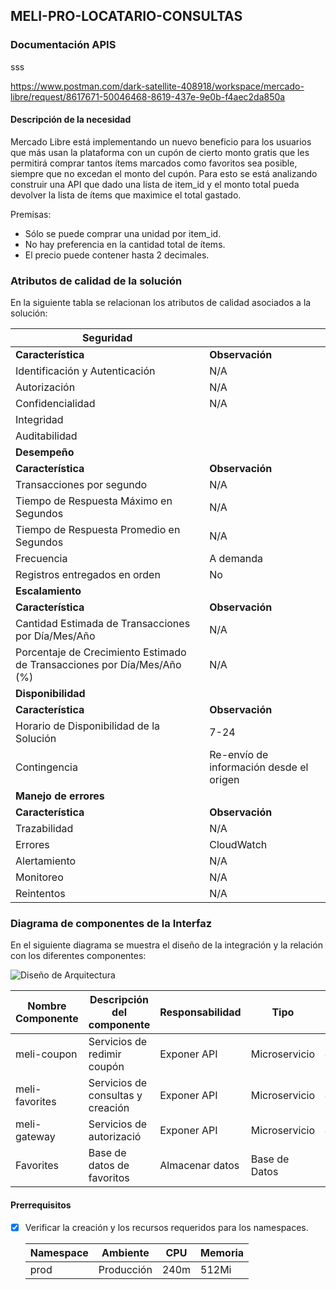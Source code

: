 ## **MELI-PRO-LOCATARIO-CONSULTAS**

### **Documentación APIS**
sss

https://www.postman.com/dark-satellite-408918/workspace/mercado-libre/request/8617671-50046468-8619-437e-9e0b-f4aec2da850a

#### Descripción de la necesidad

Mercado Libre está implementando un nuevo beneficio para los usuarios que más usan la plataforma con un cupón de cierto monto gratis que les permitirá comprar tantos ítems marcados como favoritos sea posible, siempre que no excedan el monto del cupón. Para esto se está analizando construir una API que dado una lista de item_id y el monto total pueda devolver la lista de ítems que maximice el total gastado.

Premisas: 
- Sólo se puede comprar una unidad por item_id.
- No hay preferencia en la cantidad total de ítems.
- El precio puede contener hasta 2 decimales.

### **Atributos de calidad de la solución**

En la siguiente tabla se relacionan los atributos de calidad asociados a la solución:

| **Seguridad**                                                |                                         |
| ------------------------------------------------------------ | --------------------------------------- |
| **Característica**                                           | **Observación**                         |
| Identificación y Autenticación                               | N/A                                     |
| Autorización                                                 | N/A                                     |
| Confidencialidad                                             | N/A                                     |
| Integridad                                                   |                                         |
| Auditabilidad                                                |                                         |
| **Desempeño**                                                |                                         |
| **Característica**                                           | **Observación**                         |
| Transacciones por segundo                                    | N/A                                     |
| Tiempo de Respuesta Máximo en Segundos                       | N/A                                     |
| Tiempo de Respuesta Promedio en Segundos                     | N/A                                     |
| Frecuencia                                                   | A demanda                               |
| Registros entregados en orden                                | No                                      |
| **Escalamiento**                                             |                                         |
| **Característica**                                           | **Observación**                         |
| Cantidad Estimada de Transacciones por Día/Mes/Año           | N/A                                     |
| Porcentaje de Crecimiento Estimado de Transacciones por Día/Mes/Año (%) | N/A                          |
| **Disponibilidad**                                           |                                         |
| **Característica**                                           | **Observación**                         |
| Horario de Disponibilidad de la Solución                     | 7-24                                    |
| Contingencia                                                 | Re-envío de información desde el origen |
| **Manejo de errores**                                        |                                         |
| **Característica**                                           | **Observación**                         |
| Trazabilidad                                                 | N/A                                      |
| Errores                                                      | CloudWatch                                    |
| Alertamiento                                                 | N/A                                       |
| Monitoreo                                                    | N/A                                     |
| Reintentos                                                   | N/A                                     |

### **Diagrama de componentes de la Interfaz**

En el siguiente diagrama se muestra el diseño de la integración y la relación con los diferentes componentes:

![Diseño de Arquitectura](Diagrama-Arquitectura-Meli.png)

| **Nombre Componente**           | **Descripción del componente**                | **Responsabilidad** | **Tipo**      | **Herramienta**  |
|---------------------------------|-----------------------------------------------|---------------------|---------------|------------------|
| meli-coupon                     | Servicios de redimir coupón                   | Exponer API         | Microservicio | Java             |
| meli-favorites                  | Servicios de consultas y creación             | Exponer API         | Microservicio | Java             |
| meli-gateway                    | Servicios de autorizació                      | Exponer API         | Microservicio | Java             |
| Favorites                       | Base de datos de favoritos                    | Almacenar datos     | Base de Datos | SQL Server       |


#### Prerrequisitos

- [x] Verificar la creación y los recursos requeridos para los namespaces.

  | Namespace         | Ambiente   | CPU  | Memoria |
  | ----------------- | ---------- | ---- | ------- |
  | prod              | Producción | 240m | 512Mi   |  


